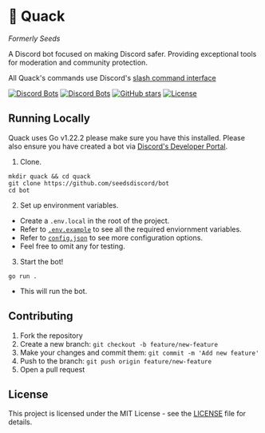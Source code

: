 # 🦆 Quack

_Formerly Seeds_

A Discord bot focused on making Discord safer. Providing exceptional tools for moderation and community protection.

All Quack's commands use Discord's
[slash command interface](https://discord.com/developers/docs/interactions/application-commands#slash-commands)

[![Discord Bots](https://top.gg/api/widget/servers/968198214450831370.svg)](https://top.gg/bot/968198214450831370)
[![Discord Bots](https://top.gg/api/widget/upvotes/968198214450831370.svg)](https://top.gg/bot/968198214450831370)
[![GitHub stars](https://img.shields.io/github/stars/seedsdiscord/bot)](https://github.com/seedsdiscord/bot/stargazers)
[![License](https://img.shields.io/badge/License-MIT-blue.svg)](LICENSE)

## Running Locally

Quack uses Go v1.22.2 please make sure you have this installed. Please also ensure you have created a bot via [Discord's Developer Portal](https://discord.com/developers/applications).

1. Clone.

```
mkdir quack && cd quack
git clone https://github.com/seedsdiscord/bot
cd bot
```

2. Set up environment variables.

- Create a `.env.local` in the root of the project.
- Refer to [`.env.example`](./env.example) to see all the required enviornment variables.
- Refer to [`config.json`](./config.json) to see more configuration options.
- Feel free to omit any for testing.

3. Start the bot!

```
go run .
```

- This will run the bot.

## Contributing

1. Fork the repository
2. Create a new branch: `git checkout -b feature/new-feature`
3. Make your changes and commit them: `git commit -m 'Add new feature'`
4. Push to the branch: `git push origin feature/new-feature`
5. Open a pull request

## License

This project is licensed under the MIT License - see the [LICENSE](./LICENSE) file for details.
